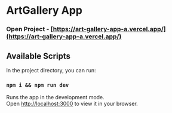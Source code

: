 # ArtGallery App

### Open Project - [https://art-gallery-app-a.vercel.app/](https://art-gallery-app-a.vercel.app/)

## Available Scripts

In the project directory, you can run:

### `npm i && npm run dev`

Runs the app in the development mode.\
Open [http://localhost:3000](http://localhost:3000) to view it in your browser.
